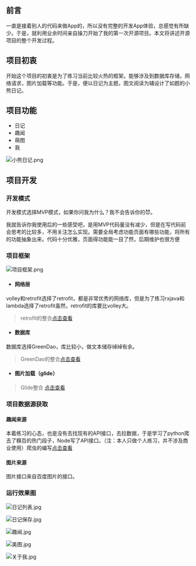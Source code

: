 ## 前言
一直是接着别人的代码来做App的，所以没有完整的开发App体验，总感觉有所缺少。于是，就利用业余时间亲自操刀开始了我的第一次开源项目。本文将讲述开源项目的整个开发过程。
## 项目初衷
开始这个项目的初衷是为了练习当前比较火热的框架。能够涉及到数据库存储，网络请求，图片加载等功能。于是，便以日记为主题，图文阅读为辅设计了如题的小熊日记。
## 项目功能
- 日记
- 趣闻
- 萌图
- 我

![小熊日记.png](http://upload-images.jianshu.io/upload_images/4469838-df71a4551c059f68.png?imageMogr2/auto-orient/strip%7CimageView2/2/w/1240)

## 项目开发
### 开发模式
开发模式选择MVP模式，如果你问我为什么？我不会告诉你的😈。

我就告诉你我使用后的一些感受吧，是用MVP代码量没有减少，但是在写代码前会思考的比较多，不用关注怎么实现。需要全局考虑功能页面有哪些功能，将所有的功能抽象出来。代码十分优雅，页面得功能能一目了然，后期维护也很方便
### 项目框架

![项目框架.png](http://upload-images.jianshu.io/upload_images/4469838-6b9468c3cc438605.png?imageMogr2/auto-orient/strip%7CimageView2/2/w/1240)

- #### 网络层
volley和retrofit选择了retrofit，都是非常优秀的网络库，但是为了练习rxjava和lambda选择了retrofit虽然，retrofit的库要比volley大。

>retrofit的整合[点击查看](http://www.jianshu.com/p/7e4e4036f981)

-  #### 数据库
数据库选择GreenDao，库比较小，做文本储存绰绰有余。
> GreenDao的整合[点击查看](http://www.jianshu.com/p/b2d7bb53c454)

- #### 图片加载（glide）
> Glide整合 [点击查看](http://www.jianshu.com/p/406776d09467)

### 项目数据源获取
#### 趣闻来源
本着练习的心态，也是没有去找现有的API接口，去拉数据，于是学习了python爬去了糗百的热门段子，Node写了API接口。（注：本人只做个人练习，并不涉及商业使用）爬虫的编写[点击查看](http://www.jianshu.com/p/fa02736ee217)
#### 图片来源
图片接口来自百度图片的接口。
### 运行效果图

![日记列表.jpg](http://upload-images.jianshu.io/upload_images/4469838-eb12fcee07348b12.jpg?imageMogr2/auto-orient/strip%7CimageView2/2/w/1240)

![日记保存.jpg](http://upload-images.jianshu.io/upload_images/4469838-02110a2f21b3bae7.jpg?imageMogr2/auto-orient/strip%7CimageView2/2/w/1240)

![趣闻.jpg](http://upload-images.jianshu.io/upload_images/4469838-4d8cd0fa189b1f54.jpg?imageMogr2/auto-orient/strip%7CimageView2/2/w/1240)

![美图.jpg](http://upload-images.jianshu.io/upload_images/4469838-c236adce57178d7c.jpg?imageMogr2/auto-orient/strip%7CimageView2/2/w/1240)

![关于我.jpg](http://upload-images.jianshu.io/upload_images/4469838-ef8d99d4991d0015.jpg?imageMogr2/auto-orient/strip%7CimageView2/2/w/1240)
